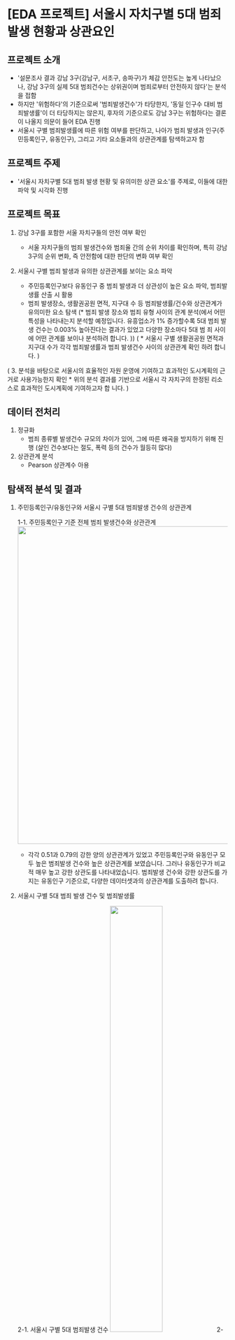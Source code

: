 # [EDA 프로젝트] 서울시 자치구별 5대 범죄 발생 현황과 상관요인 


## 프로젝트 소개
   * '설문조사 결과 강남 3구(강남구, 서초구, 송파구)가 체감 안전도는 높게 나타났으나, 강남 3구의 실제 5대 범죄건수는 상위권이며 범죄로부터 안전하지 않다'는 분석을 접함
   * 하지만 '위험하다'의 기준으로써 '범죄발생건수'가 타당한지, '동일 인구수 대비 범죄발생률'이 더 타당하지는 않은지, 후자의 기준으로도 강남 3구는 위험하다는 결론이 나올지 의문이 들어 EDA 진행
   * 서울시 구별 범죄발생률에 따른 위험 여부를 판단하고, 나아가 범죄 발생과 인구(주민등록인구, 유동인구), 그리고 기타 요소들과의 상관관계를 탐색하고자 함


## 프로젝트 주제
   * '서울시 자치구별 5대 범죄 발생 현황 및 유의미한 상관 요소'를 주제로, 이들에 대한 파악 및 시각화 진행


## 프로젝트 목표

   1. 강남 3구를 포함한 서울 자치구들의 안전 여부 확인
      * 서울 자치구들의 범죄 발생건수와 범죄율 간의 순위 차이를 확인하며, 특히 강남 3구의 순위 변화, 즉 안전함에 대한 판단의 변화 여부 확인
           
   2. 서울시 구별 범죄 발생과 유의한 상관관계를 보이는 요소 파악
      * 주민등록인구보다 유동인구 중 범죄 발생과 더 상관성이 높은 요소 파악, 범죄발생률 산출 시 활용
      * 범죄 발생장소, 생활권공원 면적, 지구대 수 등 범죄발생률/건수와 상관관계가 유의미한 요소 탐색
      (* 범죄 발생 장소와 범죄 유형 사이의 관계 분석(에서 어떤 특성을 나타내는지 분석할 예정입니다. 유흥업소가 1%         증가할수록 5대 범죄 발생 건수는 0.003% 높아진다는 결과가 있었고 다양한 장소마다 5대 범                  죄 사이에 어떤 관계를 보이나 분석하려 합니다. ))
(      * 서울시 구별 생활권공원 면적과 지구대 수가 각각 범죄발생률과 범죄 발생건수 사이의 상관관계 확인         하려 합니다. )
      
(   3. 분석을 바탕으로 서울시의 효율적인 자원 운영에 기여하고 효과적인 도시계획의 근거로 사용가능한지         확인
      * 위의 분석 결과를 기반으로 서울시 각 자치구의 한정된 리소스로 효과적인 도시계획에 기여하고자 합         니다. )


## 데이터 전처리
  1. 정규화
      - 범죄 종류별 발생건수 규모의 차이가 있어, 그에 따른 왜곡을 방지하기 위해 진행 
        (살인 건수보다는 절도, 폭력 등의 건수가 월등히 많다)
  2. 상관관계 분석
      - Pearson 상관계수 아용


## 탐색적 분석 및 결과
  
  1. 주민등록인구/유동인구와 서울시 구별 5대 범죄발생 건수의 상관관계
  
     1-1. 주민등록인구 기준 전체 범죄 발생건수와 상관관계
        <img width="727" src="https://user-images.githubusercontent.com/75604413/108394239-d9661800-7257-11eb-92fa-8c1437a7a5aa.png">
   
       * 각각 0.51과 0.79의 강한 양의 상관관계가 있었고 주민등록인구와 유동인구 모두 높은 범죄발생 건수와 높은 상관관계를 보였습니다. 그러나 유동인구가 비교적 매우 높고 강한 상관도를 나타내었습니다. 범죄발생 건수와 강한 상관도를 가지는 유동인구 기준으로, 다양한 데이터셋과의 상관관계를 도출하려 합니다. 
   
   
  2. 서울시 구별 5대 범죄 발생 건수 및 범죄발생률
  
     2-1. 서울시 구별 5대 범죄발생 건수
      <img src="https://user-images.githubusercontent.com/75604413/108393191-c43cb980-7256-11eb-8fef-212e80e3620d.png" width="50%" height="50%"/>
      2-2. 서울시 구별 5대 범죄발생률
      <img src="https://user-images.githubusercontent.com/75604413/108393481-0e259f80-7257-11eb-9ed5-744c1ba29aee.png" width="50%" height="50%"/>
  
  3. 범죄 발생 장소와 범죄 유형별 범죄발생률
    
  <img src="https://user-images.githubusercontent.com/75604413/108393927-7e342580-7257-11eb-9259-58aa4a403a3a.png" width="50%" height="50%"/>
    
  4. 5대 범죄 발생 건수와 지구대의 상관관계
  <img src="https://user-images.githubusercontent.com/75604413/108397344-32837b00-725b-11eb-8733-09a7058b55c6.png" width="50%" height="50%"/>



  5. 범죄 발생률과 생활권공원 면적의 상관관계
  <img width="727" src="https://user-images.githubusercontent.com/75604413/108397309-27304f80-725b-11eb-9312-f4631632c7eb.png">


## 데이터셋
  1. 서울시 열린데이터 광장
  
      * [서울시 5대 범죄 발생 현황](http://data.seoul.go.kr/dataList/316/S/2/datasetView.do)
      * [서울시 공원 (1인당 공원면적) 현황](http://data.seoul.go.kr/dataList/360/S/2/datasetView.do)
      * [서울시 구별 가로등 현황](http://data.seoul.go.kr/dataList/261/S/2/datasetView.do)
      * [서울시 구별 주민등록인구 현황](http://data.seoul.go.kr/dataList/419/S/2/datasetView.do)
      * [서울시 주민등록인구 (연령별/구별) 통계](http://data.seoul.go.kr/dataList/10718/S/2/datasetView.do)
      * [서울시 지구대/파출소/치안센터 수](http://data.seoul.go.kr/dataList/224/S/2/datasetView.do)
  
  2. 한국 데이터 산업진흥원
     * [서울시 구별 유동인구 현황](http://datakorea.datastore.or.kr/profile/geo/04000KR11/#flow_top_bottom_private_data)


## 결과 요약
* 범죄 발생 건수는 대체로 주민등록인구보다는 유동인구와 더 높은 상관관계를 보였다.
* 강남 3구가 비록 절대건수는 상위권이나, 이는 많은 유동인구 때문으로 범죄발생률은 중~하위권에 위치하여 안전한 편임
* 대부분 범죄는 노상에서 다수 발생하는 반면, 살인은 예외적으로 주거지에서 높은 발생률을 보임
* 지구대 수와 범죄발생 건수 간에는  약한 양의 상관관계가 나타남
* 생활권 공원 면적을 늘리는 것은 절도/폭력발생률 감소에 유의미한 것으로 판단


## 참조
* 조중구 (2003). 범죄발생의 도시계획적 함의. 서울대학교 박사학위 논문
* 강준모, 김현정 (2007). 도시 내 공원녹지공간이 범죄에 미치는 영향.<대한토목학회논문집>, 27권 제1 D호, 117-129.
* 윤창완 (2014, 10, 20). [국감브리핑]'부자동네'...서울 강남 3구 체감안전도 높아. <NEWS 1>. URL: https://news.mt.co.kr/mtview.php?no=2014102009548225853
* 박대로 (2019, 02, 03). 서울 1인가구·유흥업소·女 많을수록 살인 등 5대범죄 다발. <NEWSIS>. URL: https://mobile.newsis.com/view.html?ar_id=NISX20190124_0000540393#_enliple


## Member / Role
* 임현수 / 범죄 데이터 및 인구 데이터 전처리, 분석, 시각화, 발표 내용 기획, 발표 자료 최종 검토, 발표.
* 정다은 / 기타 요소 데이터 전처리, 범죄 발생과 기타요소 간 상관관계 분석, 시각화, 발표자료 작성.





